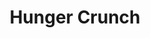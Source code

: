 ---
layout: project
title: Hunger Crunch
orderId: 005
builtIn: "Spring 2014"
technologies:
  - HTML
  - SCSS
---